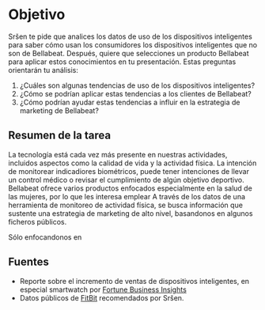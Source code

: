 # Objetivo

Sršen te pide que analices los datos de uso de los dispositivos inteligentes para saber cómo usan los consumidores los dispositivos inteligentes que no son de Bellabeat. 
Después, quiere que selecciones un producto Bellabeat para aplicar estos conocimientos en tu presentación. Estas preguntas orientarán tu análisis:

1.	¿Cuáles son algunas tendencias de uso de los dispositivos inteligentes?
2.	¿Cómo se podrían aplicar estas tendencias a los clientes de Bellabeat?
3.	¿Cómo podrían ayudar estas tendencias a influir en la estrategia de marketing de Bellabeat?

## Resumen de la tarea
La tecnología está cada vez más presente en nuestras actividades, incluidos aspectos como la calidad de vida y la actividad física. 
La intención de monitorear indicadiores biométricos, puede tener intenciones de llevar un control médico o revisar el cumplimiento de algún objetivo deportivo.
Bellabeat ofrece varios productos enfocados especialmente en la salud de las mujeres, por lo que les interesa emplear 
A través de los datos de una herramienta de monitoreo de actividad física, se busca información que sustente una estrategia de marketing de alto nivel, basandonos en algunos ficheros públicos.

Sólo enfocandonos en 

## Fuentes
- Reporte sobre el incremento de ventas de dispositivos inteligentes, en especial smartwatch por 
  [Fortune Business Insights](https://www.fortunebusinessinsights.com/smartwatch-market-106625)
- Datos públicos de [FitBit](https://www.kaggle.com/datasets/arashnic/fitbit) recomendados por Sršen. 
